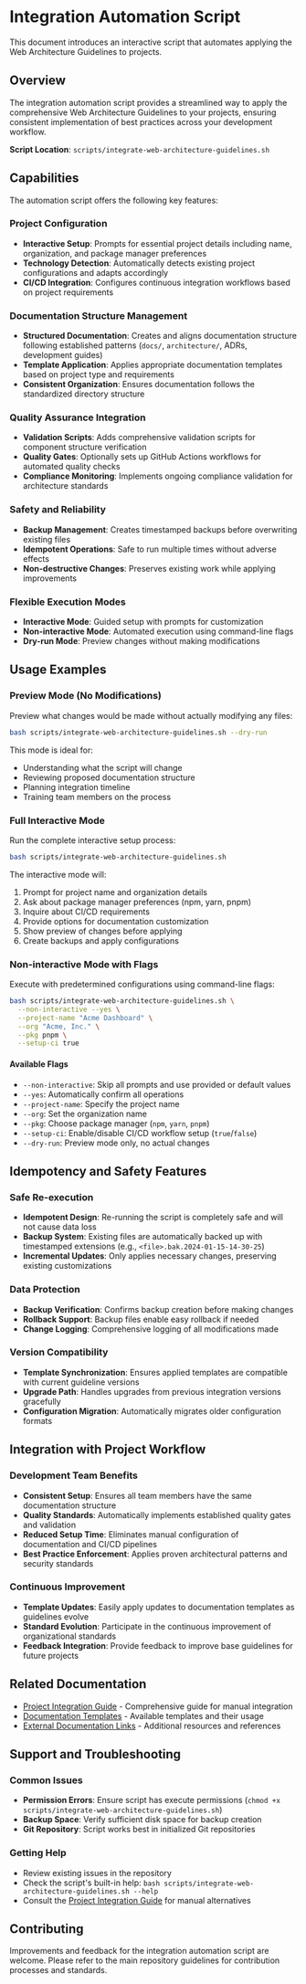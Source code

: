 # Integration Automation Script

This document introduces an interactive script that automates applying the
Web Architecture Guidelines to projects.

## Overview

The integration automation script provides a streamlined way to apply the
comprehensive Web Architecture Guidelines to your projects, ensuring consistent
implementation of best practices across your development workflow.

**Script Location**: `scripts/integrate-web-architecture-guidelines.sh`

## Capabilities

The automation script offers the following key features:

### Project Configuration

- **Interactive Setup**: Prompts for essential project details including name,
  organization, and package manager preferences
- **Technology Detection**: Automatically detects existing project
  configurations and adapts accordingly
- **CI/CD Integration**: Configures continuous integration workflows based on
  project requirements

### Documentation Structure Management

- **Structured Documentation**: Creates and aligns documentation structure
  following established patterns (`docs/`, `architecture/`, ADRs, development
  guides)
- **Template Application**: Applies appropriate documentation templates based
  on project type and requirements
- **Consistent Organization**: Ensures documentation follows the standardized
  directory structure

### Quality Assurance Integration

- **Validation Scripts**: Adds comprehensive validation scripts for component
  structure verification
- **Quality Gates**: Optionally sets up GitHub Actions workflows for automated
  quality checks
- **Compliance Monitoring**: Implements ongoing compliance validation for
  architecture standards

### Safety and Reliability

- **Backup Management**: Creates timestamped backups before overwriting
  existing files
- **Idempotent Operations**: Safe to run multiple times without adverse effects
- **Non-destructive Changes**: Preserves existing work while applying improvements

### Flexible Execution Modes

- **Interactive Mode**: Guided setup with prompts for customization
- **Non-interactive Mode**: Automated execution using command-line flags
- **Dry-run Mode**: Preview changes without making modifications

## Usage Examples

### Preview Mode (No Modifications)

Preview what changes would be made without actually modifying any files:

```bash
bash scripts/integrate-web-architecture-guidelines.sh --dry-run
```

This mode is ideal for:

- Understanding what the script will change
- Reviewing proposed documentation structure
- Planning integration timeline
- Training team members on the process

### Full Interactive Mode

Run the complete interactive setup process:

```bash
bash scripts/integrate-web-architecture-guidelines.sh
```

The interactive mode will:

1. Prompt for project name and organization details
2. Ask about package manager preferences (npm, yarn, pnpm)
3. Inquire about CI/CD requirements
4. Provide options for documentation customization
5. Show preview of changes before applying
6. Create backups and apply configurations

### Non-interactive Mode with Flags

Execute with predetermined configurations using command-line flags:

```bash
bash scripts/integrate-web-architecture-guidelines.sh \
  --non-interactive --yes \
  --project-name "Acme Dashboard" \
  --org "Acme, Inc." \
  --pkg pnpm \
  --setup-ci true
```

#### Available Flags

- `--non-interactive`: Skip all prompts and use provided or default values
- `--yes`: Automatically confirm all operations
- `--project-name`: Specify the project name
- `--org`: Set the organization name
- `--pkg`: Choose package manager (`npm`, `yarn`, `pnpm`)
- `--setup-ci`: Enable/disable CI/CD workflow setup (`true`/`false`)
- `--dry-run`: Preview mode only, no actual changes

## Idempotency and Safety Features

### Safe Re-execution

- **Idempotent Design**: Re-running the script is completely safe and will not
  cause data loss
- **Backup System**: Existing files are automatically backed up with
  timestamped extensions (e.g., `<file>.bak.2024-01-15-14-30-25`)
- **Incremental Updates**: Only applies necessary changes, preserving existing
  customizations

### Data Protection

- **Backup Verification**: Confirms backup creation before making changes
- **Rollback Support**: Backup files enable easy rollback if needed
- **Change Logging**: Comprehensive logging of all modifications made

### Version Compatibility

- **Template Synchronization**: Ensures applied templates are compatible with
  current guideline versions
- **Upgrade Path**: Handles upgrades from previous integration versions gracefully
- **Configuration Migration**: Automatically migrates older configuration formats

## Integration with Project Workflow

### Development Team Benefits

- **Consistent Setup**: Ensures all team members have the same documentation
  structure
- **Quality Standards**: Automatically implements established quality gates
  and validation
- **Reduced Setup Time**: Eliminates manual configuration of documentation and
  CI/CD pipelines
- **Best Practice Enforcement**: Applies proven architectural patterns and
  security standards

### Continuous Improvement

- **Template Updates**: Easily apply updates to documentation templates as
  guidelines evolve
- **Standard Evolution**: Participate in the continuous improvement of
  organizational standards
- **Feedback Integration**: Provide feedback to improve base guidelines for
  future projects

## Related Documentation

- [Project Integration Guide](project-integration-guide.md) - Comprehensive
  guide for manual integration
- [Documentation Templates](templates/README.md) - Available templates and
  their usage
- [External Documentation Links](external-documentation-links.md) -
  Additional resources and references

## Support and Troubleshooting

### Common Issues

- **Permission Errors**: Ensure script has execute permissions
  (`chmod +x scripts/integrate-web-architecture-guidelines.sh`)
- **Backup Space**: Verify sufficient disk space for backup creation
- **Git Repository**: Script works best in initialized Git repositories

### Getting Help

- Review existing issues in the repository
- Check the script's built-in help:
  `bash scripts/integrate-web-architecture-guidelines.sh --help`
- Consult the [Project Integration Guide](project-integration-guide.md) for
  manual alternatives

## Contributing

Improvements and feedback for the integration automation script are welcome.
Please refer to the main repository guidelines for contribution processes and
standards.
